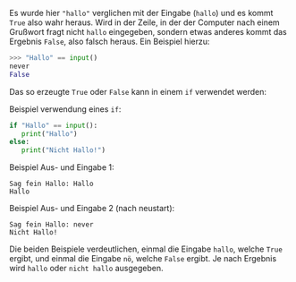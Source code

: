 Es wurde hier `"hallo"` verglichen mit der Eingabe (`hallo`) und es kommt `True` also wahr heraus. Wird in der Zeile, in der der Computer nach einem Grußwort fragt nicht `hallo` eingegeben, sondern etwas anderes kommt das Ergebnis `False`, also falsch heraus. Ein Beispiel hierzu:

```python
>>> "Hallo" == input()
never
False
```

Das so erzeugte `True` oder `False` kann in einem `if` verwendet werden:



Beispiel verwendung eines `if`:

```python
if "Hallo" == input():
   print("Hallo")
else:
   print("Nicht Hallo!")
```

Beispiel Aus- und Eingabe 1:
```
Sag fein Hallo: Hallo
Hallo
```

Beispiel Aus- und Eingabe 2 (nach neustart):
```
Sag fein Hallo: never
Nicht Hallo!
```

Die beiden Beispiele verdeutlichen, einmal die Eingabe `hallo`, welche `True` ergibt, und einmal die Eingabe `nö`, welche `False` ergibt. Je nach Ergebnis wird `hallo` oder `nicht hallo` ausgegeben.
